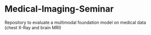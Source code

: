 # Medical-Imaging-Seminar
Repository to evaluate a multimodal foundation model on medical data (chest X-Ray and brain MRI) 
